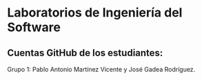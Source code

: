# Laboratorios de Ingeniería del Software
## Cuentas GitHub de los estudiantes:
Grupo 1: Pablo Antonio Martínez Vicente y José Gadea Rodríguez.
